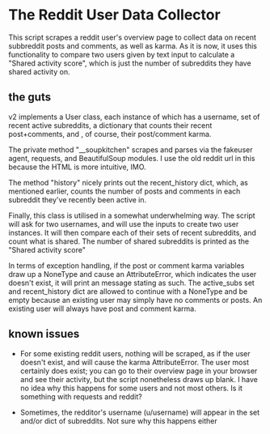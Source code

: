 # The Reddit User Data Collector #

This script scrapes a reddit user's overview page to collect data on recent subbreddit posts and comments, as well as karma. As it is now, it uses this functionality to compare two users given by text input to calculate a "Shared activity score", which is just the number of subreddits they have shared activity on.

## the guts ##
v2 implements a User class, each instance of which has a username, set of recent active subreddits, a dictionary that counts their recent post+comments, and , of course, their post/comment karma.

The private method "\__soupkitchen" scrapes and parses via the fakeuser agent, requests, and BeautifulSoup modules. I use the old reddit url in this because the HTML is more intuitive, IMO.

The method "history" nicely prints out the recent_history dict, which, as mentioned earlier, counts the number of posts and comments in each subreddit they've recently been active in.

Finally, this class is utilised in a somewhat underwhelming way. The script will ask for two usernames, and will use the inputs to create two user instances. It will then compare each of their sets of recent subreddits, and count what is shared. The number of shared subreddits is printed as the "Shared activity score"

In terms of exception handling, if the post or comment karma variables draw up a NoneType and cause an AttributeError, which indicates the user doesn't exist, it will print an message stating as such. The active_subs set and recent_history dict are allowed to continue with a NoneType  and be empty because an existing user may simply have no comments or posts. An existing user will always have post and comment karma.

## known issues ##
* For some existing reddit users, nothing will be scraped, as if the user doesn't exist, and will cause the karma AttributeError. The user most certainly does exist; you can go to their overview page in your browser and see their activity, but the script nonetheless draws up blank. I have no idea why this happens for some users and not most others. Is it something with requests and reddit?

* Sometimes, the redditor's username (u/username) will appear in the set and/or dict of subreddits. Not sure why this happens either

